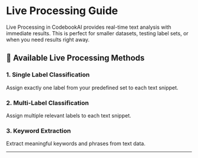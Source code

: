 # Live Processing Guide

Live Processing in CodebookAI provides real-time text analysis with immediate results. This is perfect for smaller datasets, testing label sets, or when you need results right away.

## 🔄 Available Live Processing Methods

### 1. Single Label Classification
Assign exactly one label from your predefined set to each text snippet.

### 2. Multi-Label Classification  
Assign multiple relevant labels to each text snippet.

### 3. Keyword Extraction
Extract meaningful keywords and phrases from text data.

---
